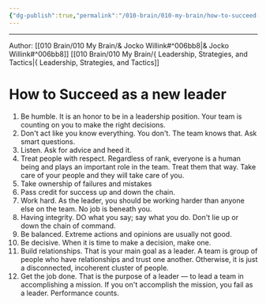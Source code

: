 ```yaml
---
{"dg-publish":true,"permalink":"/010-brain/010-my-brain/how-to-succeed-as-a-new-leader/","created":"2021-08-08T22:01:05.000-04:00","updated":"2025-03-09T22:22:19.561-04:00"}
---
```


---

Author: [[010 Brain/010 My Brain/& Jocko Willink#^006bb8\|& Jocko Willink#^006bb8]]
[[010 Brain/010 My Brain/{ Leadership, Strategies, and Tactics\|{ Leadership, Strategies, and Tactics]]


# How to Succeed as a new leader
1. Be humble. It is an honor to be in a leadership position. Your team is counting on you to make the right decisions.
2. Don't act like you know everything. You don't. The team knows that. Ask smart questions. 
3. Listen. Ask for advice and heed it.
4. Treat people with respect. Regardless of rank, everyone is a human being and plays an important role in the team. Treat them that way. Take care of your people and they will take care of you. 
5. Take ownership of failures and mistakes
6. Pass credit for success up and down the chain.
7. Work hard. As the leader, you should be working harder than anyone else on the team. No job is beneath you. 
8. Having integrity. DO what you say; say what you do. Don't lie up or down the chain of command. 
9. Be balanced. Extreme actions and opinions are usually not good.
10. Be decisive. When it is time to make a decision, make one. 
11. Build relationships. That is your main goal as a leader. A team is group of people who have relationships and trust one another. Otherwise, it is just a disconnected, incoherent cluster of people. 
12. Get the job done. That is the purpose of a leader — to lead a team in accomplishing a mission. If you on't accomplish the mission, you fail as a leader. Performance counts. 